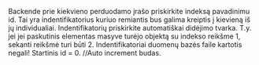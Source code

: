 Backende prie kiekvieno perduodamo įrašo priskirkite indeksą pavadinimu id. Tai yra indentifikatorius kuriuo remiantis bus galima kreiptis į kievieną iš jų individualiai. Indentifikatorių priskirkite automatiškai didėjimo tvarka. T.y. jei jei paskutinis elementas masyve turėjo objektą su indekso reikšme 1, sekanti reikšmė turi būti 2. Indentifikatoriai duomenų bazės faile kartotis negali!
Startinis id = 0.
//Auto increment budas.